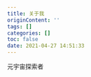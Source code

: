 ```yaml
---
title: 关于我
originContent: ''
tags: []
categories: []
toc: false
date: 2021-04-27 14:51:33
---
```


元宇宙探索者
